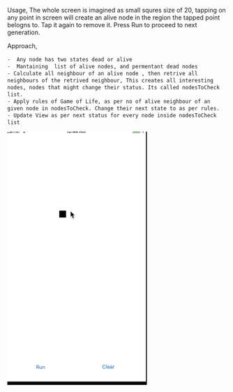 
Usage,
The whole screen is imagined as small squres size of 20, tapping on any point in screen will create an alive node in the region the tapped point belogns to. Tap it again to remove it. Press Run to proceed to next generation.

Approach,

    -  Any node has two states dead or alive
    -  Mantaining  list of alive nodes, and permentant dead nodes
    - Calculate all neighbour of an alive node , then retrive all neighbours of the retrived neighbour, This creates all interesting nodes, nodes that might change their status. Its called nodesToCheck list.
    - Apply rules of Game of Life, as per no of alive neighbour of an given node in nodesToCheck. Change their next state to as per rules.
    - Update View as per next status for every node inside nodesToCheck list


<img src="https://github.com/sanskarvihin/GameOfLife/blob/master/demo.gif" width="320" height="580" />

